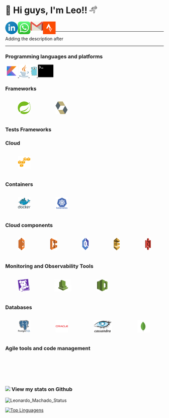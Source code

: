 # 👋 Hi guys, I'm Leo!! <img src="icon/running-run-svgrepo-com.svg" width="24px">

<a target="_blank" href="https://www.linkedin.com/in/leomachadop/?locale=en_US">
  <img align="left" alt="LinkdeIN" width="40px" src="icon/linkedin-icon.svg" />
</a>
<a target="_blank" href="https://api.whatsapp.com/send?phone=5511976524468">
  <img align="left" alt="Whatsapp" width="40px" src="icon/whatsapp-icon.svg" />
</a>
<a target="_blank" href="mailto:leo.machadop@gmail.com">
  <img align="left" alt="Gmail" width="40px" src="icon/gmail-icon.svg" />
</a>
<a target="_blank" href="https://www.strava.com/athletes/leomachadop">
  <img align="left" alt="Facebook" width="40px" src="icon/strava-2.svg" />
</a>
<br>

---- 

Adding the description after

----

### Programming languages and platforms
<a target="_blank" href="https://kotlinlang.org/">
    <img height="40" src="icon/icons8-kotlin.svg" alt="Kotlin">
</a>
<a target="_blank" href="https://java.com/">
    <img height="40" src="icon/java-14.svg">
</a>
<a target="_blank" href="https://go.dev/">
    <img height="40" src="icon/golang-gopher.svg">
</a>
<a target="_blank" href="https://www.shellscript.sh/">
    <img height="40" src="icon/terminal-1.svg">
</a>

### Frameworks
<div style="display: flex">
    <figure>
      <img height="40" src="icon/spring-3.svg" alt="Spring">
    </figure>
    <figure>
      <img height="40" src="icon/hibernate.svg" alt="Hibernate">
    </figure>
</div>

### Tests Frameworks


### Cloud
<div style="display: flex">
    <figure>
      <img height="40" src="icon/amazonwebservices-original.svg" alt="AWS">
    </figure>
</div>

### Containers
<div style="display: flex">
    <figure>
      <img height="40" src="icon/docker-original-wordmark.svg" alt="Docker">
    </figure>
    <figure>
      <img height="40" src="icon/kubernetes-plain-wordmark.svg" alt="Kubernetes">
    </figure>
</div>

### Cloud components
<div style="display: flex">
    <figure>
      <img height="40" src="icon/aws-lambda-svgrepo-com.svg" alt="Lambda">
    </figure>
    <figure>
      <img height="40" src="icon/amazon_ecs-icon.svg" alt="ECS">
    </figure>
    <figure>
      <img height="40" src="icon/88_amazon-eks-icon.1593699613.svg" alt="EKC">
    </figure>
    <figure>
      <img height="40" src="icon/aws-sqs-simple-queue-service-seeklogo.com.svg" alt="SQS">
    </figure>
    <figure>
      <img height="40" src="icon/Amazon-S3-Logo.svg" alt="S3">
    </figure>
</div>

### Monitoring and Observability Tools
<div style="display: flex">
    <figure>
      <img height="40" src="icon/datadog-1.svg" alt="DataDog">
    </figure>
    <figure>
      <img height="40" src="icon/aws-cloudwatch3112.jpg" alt="AWS CloudWatch">
    </figure>
    <figure>
      <img height="40" src="icon/aws-xray.svg" alt="AWS X-ray">
    </figure>
</div>

### Databases
<div style="display: flex">
    <figure>
      <img height="40" src="icon/postgresql-original-wordmark.svg" alt="PostgreSQL">
    </figure>
    <figure>
      <img height="40" src="icon/oracle-original.svg" alt="Oracle">
    </figure>
    <figure>
      <img height="40" src="icon/Cassandra_logo.svg" alt="Cassandra">
    </figure>
    <figure>
      <img height="40" src="icon/mongodb-icon-1.svg" alt="MongoDB">
    </figure>
</div>

### Agile tools and code management
<div style="display: flex">
    <figure>
      <img height="40" src="icon/jira-original-wordmark.svg" alt="Jira">
    </figure>
    <figure>
      <img height="40" src="icon/confluence-1.svg" alt="Confluence">
    </figure>
    <figure>
      <img height="40" src="icon/scrum-1.svg" alt="Scrum">
    </figure>
    <figure>
      <img height="40" src="icon/kanban.svg" alt="Kanban">
    </figure>
    <figure>
      <img height="40" src="icon/customer-reviews-svgrepo-com.svg" alt="Code Review">
    </figure>
    <figure>
      <img height="40" src="icon/method-ch2.svg" alt="Lean development">
    </figure>
    <figure>
      <img height="40" src="icon/Octicons-mark-github.svg" alt="Github">
    </figure>
    <figure>
      <img height="40" src="icon/gitlab.svg" alt="Gitlab">
    </figure>
    <figure>
      <img height="40" src="icon/bitbucket-original-wordmark.svg" alt="bitbucket">
    </figure>
</div>

### <img src="https://media.giphy.com/media/VgCDAzcKvsR6OM0uWg/giphy.gif" width="50"> View my stats on Github 

![Leonardo_Machado_Status](https://github-readme-stats.vercel.app/api?username=leomachadop&show_icons=true)

[![Top Linguagens](https://github-readme-stats.vercel.app/api/top-langs/?username=leomachadop&layout=compact)](https://github.com/anuraghazra/github-readme-stats)